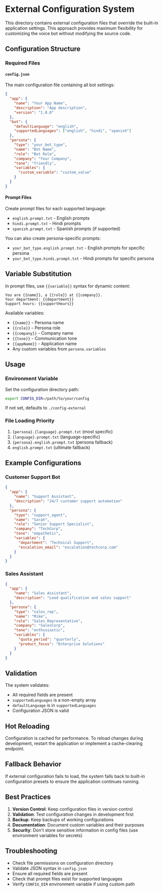 # External Configuration System

This directory contains external configuration files that override the built-in application settings. This approach provides maximum flexibility for customizing the voice bot without modifying the source code.

## Configuration Structure

### Required Files

#### `config.json`
The main configuration file containing all bot settings:

```json
{
  "app": {
    "name": "Your App Name",
    "description": "App description",
    "version": "1.0.0"
  },
  "bot": {
    "defaultLanguage": "english",
    "supportedLanguages": ["english", "hindi", "spanish"]
  },
  "persona": {
    "type": "your_bot_type",
    "name": "Bot Name",
    "role": "Bot Role",
    "company": "Your Company",
    "tone": "friendly",
    "variables": {
      "custom_variable": "custom_value"
    }
  }
}
```

#### Prompt Files

Create prompt files for each supported language:
- `english.prompt.txt` - English prompts
- `hindi.prompt.txt` - Hindi prompts
- `spanish.prompt.txt` - Spanish prompts (if supported)

You can also create persona-specific prompts:
- `your_bot_type.english.prompt.txt` - English prompts for specific persona
- `your_bot_type.hindi.prompt.txt` - Hindi prompts for specific persona

## Variable Substitution

In prompt files, use `{{variable}}` syntax for dynamic content:

```
You are {{name}}, a {{role}} at {{company}}.
Your department: {{department}}
Support hours: {{supportHours}}
```

Available variables:
- `{{name}}` - Persona name
- `{{role}}` - Persona role  
- `{{company}}` - Company name
- `{{tone}}` - Communication tone
- `{{appName}}` - Application name
- Any custom variables from `persona.variables`

## Usage

### Environment Variable
Set the configuration directory path:
```bash
export CONFIG_DIR=/path/to/your/config
```

If not set, defaults to `./config-external`

### File Loading Priority
1. `{persona}.{language}.prompt.txt` (most specific)
2. `{language}.prompt.txt` (language-specific)
3. `{persona}.english.prompt.txt` (persona fallback)
4. `english.prompt.txt` (ultimate fallback)

## Example Configurations

### Customer Support Bot
```json
{
  "app": {
    "name": "Support Assistant",
    "description": "24/7 customer support automation"
  },
  "persona": {
    "type": "support_agent",
    "name": "Sarah",
    "role": "Senior Support Specialist",
    "company": "TechCorp",
    "tone": "empathetic",
    "variables": {
      "department": "Technical Support",
      "escalation_email": "escalation@techcorp.com"
    }
  }
}
```

### Sales Assistant  
```json
{
  "app": {
    "name": "Sales Assistant",
    "description": "Lead qualification and sales support"
  },
  "persona": {
    "type": "sales_rep",
    "name": "Mike",
    "role": "Sales Representative", 
    "company": "SalesCorp",
    "tone": "enthusiastic",
    "variables": {
      "quota_period": "quarterly",
      "product_focus": "Enterprise Solutions"
    }
  }
}
```

## Validation

The system validates:
- All required fields are present
- `supportedLanguages` is a non-empty array
- `defaultLanguage` is in `supportedLanguages`
- Configuration JSON is valid

## Hot Reloading

Configuration is cached for performance. To reload changes during development, restart the application or implement a cache-clearing endpoint.

## Fallback Behavior

If external configuration fails to load, the system falls back to built-in configuration presets to ensure the application continues running.

## Best Practices

1. **Version Control**: Keep configuration files in version control
2. **Validation**: Test configuration changes in development first
3. **Backup**: Keep backups of working configurations
4. **Documentation**: Document custom variables and their purposes
5. **Security**: Don't store sensitive information in config files (use environment variables for secrets)

## Troubleshooting

- Check file permissions on configuration directory
- Validate JSON syntax in `config.json`
- Ensure all required fields are present
- Check that prompt files exist for supported languages
- Verify `CONFIG_DIR` environment variable if using custom path